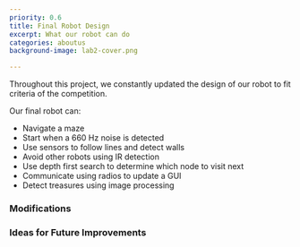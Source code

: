 ```yaml
---
priority: 0.6
title: Final Robot Design
excerpt: What our robot can do
categories: aboutus
background-image: lab2-cover.png

---
```


Throughout this project, we constantly updated the design of our robot to fit criteria of the competition. 

Our final robot can:

* Navigate a maze
* Start when a 660 Hz noise is detected
* Use sensors to follow lines and detect walls
* Avoid other robots using IR detection
* Use depth first search to determine which node to visit next
* Communicate using radios to update a GUI 
* Detect treasures using image processing

### Modifications

### Ideas for Future Improvements
